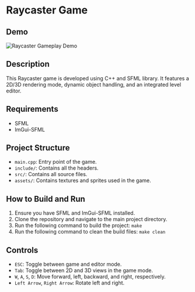 # Raycaster Game
## Demo
![Raycaster Gameplay Demo](VideoDemo/Raycasting.gif)

## Description
This Raycaster game is developed using C++ and SFML library. It features a 2D/3D rendering mode, dynamic object handling, and an integrated level editor.

## Requirements
- SFML
- ImGui-SFML

## Project Structure
- `main.cpp`: Entry point of the game.
- `include/`: Contains all the headers.
- `src/`: Contains all source files.
- `assets/`: Contains textures and sprites used in the game.

## How to Build and Run
1. Ensure you have SFML and ImGui-SFML installed.
2. Clone the repository and navigate to the main project directory.
3. Run the following command to build the project: `make`
4. Run the following command to clean the build files: `make clean`

## Controls
- `ESC`: Toggle between game and editor mode.
- `Tab`: Toggle between 2D and 3D views in the game mode.
- `W`, `A`, `S`, `D`: Move forward, left, backward, and right, respectively.
- `Left Arrow`, `Right Arrow`: Rotate left and right.

